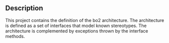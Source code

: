 ## Description ##
This project contains the definition of the bo2 architecture. The architecture is defined as a set of interfaces that model known stereotypes. The architecture is complemented by exceptions thrown by the interface methods.